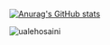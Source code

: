 <!--
### Hi there 👋


**ualehosaini/ualehosaini** is a ✨ _special_ ✨ repository because its `README.md` (this file) appears on your GitHub profile.

Here are some ideas to get you started:

- 🔭 I’m currently working on Commerial Web Applications

- 🌱 I’m currently learning ...
- 👯 I’m looking to collaborate on Angular, C# and SQL
- 🤔 I’m looking for help with ...
- 💬 Ask me about ...
- 📫 How to reach me: ...
- 😄 Pronouns: ...
- ⚡ Fun fact: ...
-->
[![Anurag's GitHub stats](https://github-readme-stats.vercel.app/api?username=ualehosaini&count_private=true)](https://github.com/anuraghazra/github-readme-stats)
<p><img align="center" src="https://github-readme-streak-stats.herokuapp.com/?user=ualehosaini&" alt="ualehosaini" /></p>
